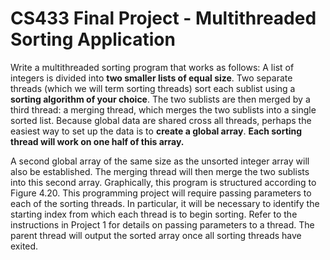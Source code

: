 # CS433 Final Project - Multithreaded Sorting Application

Write a multithreaded sorting program that works as follows: A list of integers is divided into **two smaller lists of equal size**. Two separate threads (which we will term sorting threads) sort each sublist using a **sorting algorithm of your choice**. The two sublists are then merged by a third thread: a merging thread, which merges the two sublists into a single sorted list. Because global data are shared cross all threads, perhaps the easiest way to set up the data is to **create a global array**. **Each sorting thread will work on one half of this array.**

A second global array of the same size as the unsorted integer array will also be established. The merging thread will then merge the two sublists into this second array. Graphically, this program is structured according to Figure 4.20. This programming project will require passing parameters to each of the sorting threads. In particular, it will be necessary to identify the starting index from which each thread is to begin sorting. Refer to the instructions in Project 1 for details on passing parameters to a thread. The parent thread will output the sorted array once all sorting threads have exited.
